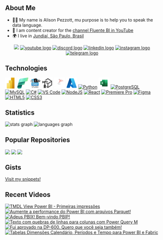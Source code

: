 ## About Me

* 🧙‍♂️ My name is Alison Pezzott, mu purpose is to help you to speak the data language.
* 🚀 I am content creator for the [channel Fluente BI in YouTube](http://youtube.com/@fluentebi )
* 🌍 I live in [Jundiaí, São Paulo, Brasil](https://maps.app.goo.gl/UbAERrK8c1AFQBDS7)


<div align="center">
  <a href="https://www.github.com/alisonpezzott" target="_blank" rel="noreferrer"><img src="https://img.shields.io/github/followers/alisonpezzott?logo=github&style=for-the-badge&color=1b63ca&labelColor=151b23" height="32" /></a>
  <a href="https://youtube.com/@fluentebi"        ><img src="https://img.shields.io/static/v1?message=YouTube&logo=youtube&label=&color=FF0000&logoColor=white&labelColor=&style=for-the-badge" height=32 alt="youtube logo" /></a>
  <a href="https://discord.gg/sJTDvWz9sM"         ><img src="https://img.shields.io/static/v1?message=Discord&logo=discord&label=&color=7289DA&logoColor=white&labelColor=&style=for-the-badge" height=32 alt="discord logo" /></a>
  <a href="https://linkedin.com/in/alisonpezzott" ><img src="https://img.shields.io/static/v1?message=LinkedIn&logo=linkedin&label=&color=0077B5&logoColor=white&labelColor=&style=for-the-badge" height=32 alt="linkedin logo" /></a>
  <a href="https://instagram.com/alisonpezzott"   ><img src="https://img.shields.io/static/v1?message=Instagram&logo=instagram&label=&color=E4405F&logoColor=white&labelColor=&style=for-the-badge" height=32 alt="instagram logo" /></a>
  <a href="https://t.me/fluentebi"                        ><img src="https://img.shields.io/static/v1?message=Telegram&logo=telegram&label=&color=2CA5E0&logoColor=white&labelColor=&style=for-the-badge" height=32 alt="telegram logo"  /></a>
</div>

## Technologies

<div align="left">
  <a href="https://www.microsoft.com/en-usr/power-platform/products/power-bi" target="_blank" rel="noreferrer"><img src="https://github.com/alisonpezzott/alisonpezzott/blob/main/assets/powerbi.png"  width="36" height="36" alt="Microsoft Power BI" /></a>
  <a href="https://www.microsoft.com/en-us/microsoft-fabric" target="_blank" rel="noreferrer"><img src="https://github.com/alisonpezzott/alisonpezzott/blob/main/assets/fabric.png"  width="36" height="36" alt="Microsoft Fabric" /></a>
  <a href="https://daxstudio.org" target="_blank" rel="noreferrer"><img src="https://github.com/alisonpezzott/alisonpezzott/blob/main/assets/dax-studio.png"  width="36" height="36" alt="Dax Studio" /></a>
  <a href="https://www.sqlbi.com/tools/tabular-editor" target="_blank" rel="noreferrer"><img src="https://github.com/alisonpezzott/alisonpezzott/blob/main/assets/tabular-editor.png"  width="36" height="36" alt="Tabular Editor" /></a>
  <a href="https://www.microsoft.com/en-us/sql-server" target="_blank" rel="noreferrer"><img src="https://github.com/alisonpezzott/alisonpezzott/blob/main/assets/sql-server.png"  width="36" height="36" alt="Microsoft SQL Server" /></a>
  <a href="https://portal.azure.com" target="_blank" rel="noreferrer"><img src="https://github.com/alisonpezzott/alisonpezzott/blob/main/assets/azure.png"  width="36" height="36" alt="Microsoft Azure" /></a>
  <a href="https://www.python.org/" target="_blank" rel="noreferrer"><img src="https://raw.githubusercontent.com/danielcranney/readme-generator/main/public/icons/skills/python-colored.svg" width="36" height="36" alt="Python" /></a>
  <a href="https://microsoft.com/excel" target="_blank" rel="noreferrer"><img src="https://github.com/alisonpezzott/alisonpezzott/blob/main/assets/excel.png"  width="36" height="36" alt="Microsoft Excel" /></a>
  <a href="https://www.postgresql.org/" target="_blank" rel="noreferrer"><img src="https://raw.githubusercontent.com/danielcranney/readme-generator/main/public/icons/skills/postgresql-colored.svg" width="36" height="36" alt="PostgreSQL" /></a>
  <a href="https://www.mysql.com/" target="_blank" rel="noreferrer"><img src="https://raw.githubusercontent.com/danielcranney/readme-generator/main/public/icons/skills/mysql-colored.svg" width="36" height="36" alt="MySQL" /></a>
  <a href="https://docs.microsoft.com/en-us/dotnet/csharp/" target="_blank" rel="noreferrer"><img src="https://raw.githubusercontent.com/danielcranney/readme-generator/main/public/icons/skills/csharp-colored.svg" width="36" height="36" alt="C#" /></a>
  <a href="https://code.visualstudio.com/" target="_blank" rel="noreferrer"><img src="https://raw.githubusercontent.com/danielcranney/readme-generator/main/public/icons/skills/visualstudiocode.svg" width="36" height="36" alt="VS Code" /></a>
  <a href="https://nodejs.org/en/" target="_blank" rel="noreferrer"><img src="https://raw.githubusercontent.com/danielcranney/readme-generator/main/public/icons/skills/nodejs-colored.svg" width="36" height="36" alt="NodeJS" /></a>
  <a href="https://reactjs.org/" target="_blank" rel="noreferrer"><img src="https://raw.githubusercontent.com/danielcranney/readme-generator/main/public/icons/skills/react-colored.svg" width="36" height="36" alt="React" /></a>
  <a href="https://www.adobe.com/uk/products/premiere.html" target="_blank" rel="noreferrer"><img src="https://raw.githubusercontent.com/danielcranney/readme-generator/main/public/icons/skills/premierepro-colored-dark.svg" width="36" height="36" alt="Premiere Pro" /></a>
  <a href="https://www.figma.com/" target="_blank" rel="noreferrer"><img src="https://raw.githubusercontent.com/danielcranney/readme-generator/main/public/icons/skills/figma-colored.svg" width="36" height="36" alt="Figma" /></a>
  <a href="https://developer.mozilla.org/en-US/docs/Glossary/HTML5" target="_blank" rel="noreferrer"><img src="https://raw.githubusercontent.com/danielcranney/readme-generator/main/public/icons/skills/html5-colored.svg" width="36" height="36" alt="HTML5" /></a>
  <a href="https://www.w3.org/TR/CSS/#css" target="_blank" rel="noreferrer"><img src="https://raw.githubusercontent.com/danielcranney/readme-generator/main/public/icons/skills/css3-colored.svg" width="36" height="36" alt="CSS3" /></a>
  
</div>

## Statistics

<div>
  <img align="top" src="https://github-readme-stats.vercel.app/api?username=alisonpezzott&hide_title=false&hide_rank=false&show_icons=true&include_all_commits=true&count_private=true&bg_color=00000000&disable_animations=false&locale=en&hide_border=true&order=1" alt="stats graph"  />
  <img align="top" src="https://github-readme-stats.vercel.app/api/top-langs?username=alisonpezzott&locale=en&hide_title=false&layout=compact&bg_color=00000000&langs_count=10&hide_border=true&order=2&hide=roff"  alt="languages graph"  />
</div>

## Popular Repositories

<div>
  <a href="https://github.com/alisonpezzott/calendar_periods_time_tables_power_bi"><img align="center" src="https://github-readme-stats.vercel.app/api/pin/?username=alisonpezzott&repo=calendar_periods_time_tables_power_bi&bg_color=00000000&hide_border=true&locale=en" /></a>
  <a href="https://github.com/alisonpezzott/documentacao-daxstudio"><img align="center" src="https://github-readme-stats.vercel.app/api/pin/?username=alisonpezzott&repo=documentacao-daxstudio&bg_color=00000000&hide_border=true&locale=en" /></a>
  <a href="https://github.com/alisonpezzott/youtube-20231120-live-como-evoluir-dax"><img align="center" src="https://github-readme-stats.vercel.app/api/pin/?username=alisonpezzott&repo=youtube-20231120-live-como-evoluir-dax&bg_color=00000000&hide_border=true&locale=en" /></a>
</div>

## Gists
[Visit my snippets!](https://gist.github.com/alisonpezzott) 

## Recent Videos

<!-- BEGIN YOUTUBE-CARDS -->
[![TMDL View Power BI - Primeiras impressões](https://ytcards.demolab.com/?id=RO35mRk02bI&title=TMDL+View+Power+BI+-+Primeiras+impress%C3%B5es&lang=en&timestamp=1737020331&background_color=%230d1117&title_color=%23ffffff&stats_color=%23dedede&max_title_lines=1&width=250&border_radius=5 "TMDL View Power BI - Primeiras impressões")](https://www.youtube.com/watch?v=RO35mRk02bI)
[![Aumente a performance do Power BI com arquivos Parquet!](https://ytcards.demolab.com/?id=NnvTRmS1Noo&title=Aumente+a+performance+do+Power+BI+com+arquivos+Parquet%21&lang=en&timestamp=1736649241&background_color=%230d1117&title_color=%23ffffff&stats_color=%23dedede&max_title_lines=1&width=250&border_radius=5 "Aumente a performance do Power BI com arquivos Parquet!")](https://www.youtube.com/watch?v=NnvTRmS1Noo)
[![Adeus PBIX! Bem-vindo PBIP!](https://ytcards.demolab.com/?id=Yog22N2Lq14&title=Adeus+PBIX%21+Bem-vindo+PBIP%21&lang=en&timestamp=1736254849&background_color=%230d1117&title_color=%23ffffff&stats_color=%23dedede&max_title_lines=1&width=250&border_radius=5 "Adeus PBIX! Bem-vindo PBIP!")](https://www.youtube.com/watch?v=Yog22N2Lq14)
[![Texto com quebras de linhas para colunas com Power Query M](https://ytcards.demolab.com/?id=TfQdL3appy4&title=Texto+com+quebras+de+linhas+para+colunas+com+Power+Query+M&lang=en&timestamp=1733883841&background_color=%230d1117&title_color=%23ffffff&stats_color=%23dedede&max_title_lines=1&width=250&border_radius=5 "Texto com quebras de linhas para colunas com Power Query M")](https://www.youtube.com/watch?v=TfQdL3appy4)
[![Fui aprovado na DP-600. Quero que você seja também!](https://ytcards.demolab.com/?id=5WUfiugyikI&title=Fui+aprovado+na+DP-600.+Quero+que+voc%C3%AA+seja+tamb%C3%A9m%21&lang=en&timestamp=1733345364&background_color=%230d1117&title_color=%23ffffff&stats_color=%23dedede&max_title_lines=1&width=250&border_radius=5 "Fui aprovado na DP-600. Quero que você seja também!")](https://www.youtube.com/watch?v=5WUfiugyikI)
[![Tabelas Dimensões Calendário, Períodos e Tempo para Power BI e Fabric](https://ytcards.demolab.com/?id=egVo0lN8im8&title=Tabelas+Dimens%C3%B5es+Calend%C3%A1rio%2C+Per%C3%ADodos+e+Tempo+para+Power+BI+e+Fabric&lang=en&timestamp=1733277861&background_color=%230d1117&title_color=%23ffffff&stats_color=%23dedede&max_title_lines=1&width=250&border_radius=5 "Tabelas Dimensões Calendário, Períodos e Tempo para Power BI e Fabric")](https://www.youtube.com/watch?v=egVo0lN8im8)
<!-- END YOUTUBE-CARDS -->






